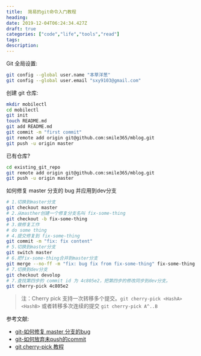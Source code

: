 ```yaml
---
title:  简易的git命令入门教程
heading:
date: 2019-12-04T06:24:34.427Z
draft: true
categories: ["code","life","tools","read"]
tags: 
description: 
---
```


Git 全局设置:

```bash
git config --global user.name "本草洋葱"
git config --global user.email "sxy9103@gmail.com"
```

创建 git 仓库:
```bash
mkdir mobilectl
cd mobilectl
git init
touch README.md
git add README.md
git commit -m "first commit"
git remote add origin git@github.com:smile365/mblog.git
git push -u origin master
```

已有仓库?
```bash
cd existing_git_repo
git remote add origin git@github.com:smile365/mblog.git
git push -u origin master
```

如何修复 master 分支的 bug 并应用到dev分支
```bash
# 1.切换到master分支
git checkout master
# 2.从masther创建一个修复分支名叫 fix-some-thing
git checkout -b fix-some-thing
# 3.做修复工作
# do some thing
# 4.提交修复到 fix-some-thing
git commit -m "fix: fix content"
# 5.切换到master分支
git switch master
# 6.把fix-some-thing合并到master分支
git merge --no-ff -m "fix: bug fix from fix-some-thing" fix-some-thing
# 7.切换到dev分支
git checkout devolop
# 7.查找第四步的 commit id 为 4c805e2，把第四步的修改同步到dev分支。
git cherry-pick 4c805e2
```

>注：Cherry pick 支持一次转移多个提交。`git cherry-pick <HashA> <HashB>`
或者转移多次连续的提交 `git cherry-pick A^..B `

参考文献: 
- [git-如何修复 master 分支的bug](https://www.liaoxuefeng.com/wiki/896043488029600/900388704535136)
- [git-如何放弃未push的commit](https://www.liaoxuefeng.com/wiki/896043488029600/897013573512192)
- [git cherry-pick 教程](https://www.ruanyifeng.com/blog/2020/04/git-cherry-pick.html)
